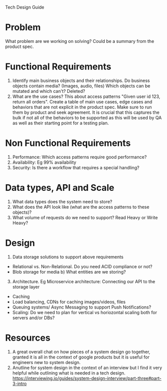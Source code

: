 Tech Design Guide

Problem
=======
What problem are we working on solving? Could be a summary from the product spec.

Functional Requirements
=======================
1) Identify main business objects and their relationships.
Do business objects contain media? (Images, audio, files)
Which objects can be mutated and which can't? Deleted?
2) What are the use cases? This about access patterns "Given user id 123, return all orders".
Create a table of main use cases, edge cases and behaviors that are not explicit in the product spec. Make sure to run them by product and seek agreement.
It is crucial that this captures the bulk if not all of the behaviors to be supported as this will be used by QA as well as their starting point for a testing plan.

Non Functional Requirements
===========================
1) Performance: Which access patterns require good performance?
2) Availability: Eg 99% availability
3) Security: Is there a workflow that requires a special handling?

Data types, API and Scale
=========================
1) What data types does the system need to store?
2) What does the API look like (what are the access patterns to these objects)?
3) What volume of requests do we need to support? Read Heavy or Write Heavy?

Design
======
1) Data storage solutions to support above requirements
- Relational vs. Non-Relational. Do you need ACID compliance or not?
- Blob storage for media
b) What entities are we storing?
3) Architecture. Eg Microservice architecture: Connecting our API to the storage layer
- Caching
- Load balancing, CDNs for caching images/videos, files
- Queuing systems/ Async Messaging to support Push Notifications?
- Scaling: Do we need to plan for vertical vs horiozontal scaling both for servers and/or DBs?

Resources
=========
1) A great overall chat on how pieces of a system design go together, granted it is all in the context of google products but it is useful for engineers new to system design.
2) Anutline for system design in the context of an interview but I find it very helpful while outlining what is needed in a tech design. https://interviewing.io/guides/system-design-interview/part-three#part-3-intro
